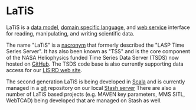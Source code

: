 # LaTiS

LaTiS is a
[data model](http://en.wikipedia.org/wiki/Data_model),
[domain specific language](http://en.wikipedia.org/wiki/Domain-specific_language), and
[web service](http://en.wikipedia.org/wiki/Web_service)
interface for reading, manipulating,
and writing scientific data.

The name "LaTiS" is a
[nacronym](http://www.urbandictionary.com/define.php?term=nacronym)
that formerly described the "LASP Time Series Server". It has also
been known as "TSS" and is the core component of the NASA Heliophysics funded Time Series Data Server
(TSDS) now hosted on
[GitHub](https://github.com/tsds/TSDS1).
The TSDS code base is also currently supporting data access for our
[LISIRD web site](http://lasp.colorado.edu/lisird/).

The second generation LaTiS is being developed in
[Scala](http://www.scala-lang.org/)
and is currently managed in a
[git](http://git-scm.com/) repository
on our local [Stash server](http://stash.lasp.colorado.edu/projects/WEBAPPS/repos/latis-server-project-template/browse)
There are also a number of LaTiS based projects (e.g. MAVEN key parameters, MMS SITL, WebTCAD) being
developed that are managed on Stash as well.